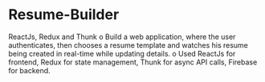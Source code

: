 # Resume-Builder
ReactJs, Redux and Thunk
o	Build a web application, where the user authenticates, then chooses a resume template and watches his resume being created in real-time while updating details.
o	Used ReactJs for frontend, Redux for state management, Thunk for async API calls, Firebase for backend.
